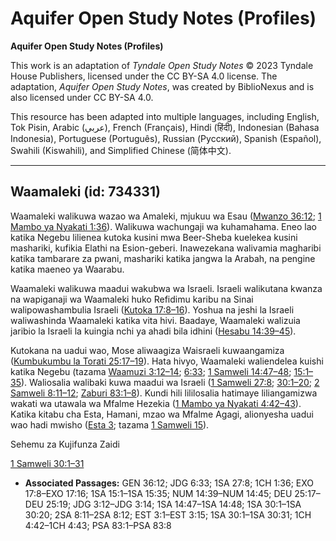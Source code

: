 # Aquifer Open Study Notes (Profiles)

**Aquifer Open Study Notes (Profiles)**

This work is an adaptation of *Tyndale Open Study Notes* © 2023 Tyndale House Publishers, licensed under the CC BY\-SA 4\.0 license. The adaptation, *Aquifer Open Study Notes*, was created by BiblioNexus and is also licensed under CC BY\-SA 4\.0\.

This resource has been adapted into multiple languages, including English, Tok Pisin, Arabic (عربي), French (Français), Hindi (हिंदी), Indonesian (Bahasa Indonesia), Portuguese (Português), Russian (Русский), Spanish (Español), Swahili (Kiswahili), and Simplified Chinese (简体中文).



--------------------------------

## Waamaleki (id: 734331)

Waamaleki walikuwa wazao wa Amaleki, mjukuu wa Esau ([Mwanzo 36:12](https://ref.ly/Gen36:12); [1 Mambo ya Nyakati 1:36](https://ref.ly/1Chr1:36)). Walikuwa wachungaji wa kuhamahama. Eneo lao katika Negebu lilienea kutoka kusini mwa Beer\-Sheba kuelekea kusini mashariki, kufikia Elathi na Esion\-geberi. Inawezekana walivamia magharibi katika tambarare za pwani, mashariki katika jangwa la Arabah, na pengine katika maeneo ya Waarabu.

Waamaleki walikuwa maadui wakubwa wa Israeli. Israeli walikutana kwanza na wapiganaji wa Waamaleki huko Refidimu karibu na Sinai walipowashambulia Israeli ([Kutoka 17:8–16](https://ref.ly/Exod17:8-Exod17:16)). Yoshua na jeshi la Israeli waliwashinda Waamaleki katika vita hivi. Baadaye, Waamaleki walizuia jaribio la Israeli la kuingia nchi ya ahadi bila idhini ([Hesabu 14:39–45](https://ref.ly/Num14:39-Num14:45)). 

Kutokana na uadui wao, Mose aliwaagiza Waisraeli kuwaangamiza ([Kumbukumbu la Torati 25:17–19](https://ref.ly/Deut25:17-Deut25:19)). Hata hivyo, Waamaleki waliendelea kuishi katika Negebu (tazama [Waamuzi 3:12–14](https://ref.ly/Judg3:12-Judg3:14); [6:33](https://ref.ly/Judg6:33); [1 Samweli 14:47–48](https://ref.ly/1Sam14:47-1Sam14:48); [15:1–35](https://ref.ly/1Sam15:1-1Sam15:35)). Waliosalia walibaki kuwa maadui wa Israeli ([1 Samweli 27:8](https://ref.ly/1Sam27:8); [30:1–20](https://ref.ly/1Sam30:1-1Sam30:20); [2 Samweli 8:11–12](https://ref.ly/2Sam8:11-2Sam8:12); [Zaburi 83:1–8](https://ref.ly/Ps83:1-Ps83:8)). Kundi hili lililosalia hatimaye liliangamizwa wakati wa utawala wa Mfalme Hezekia ([1 Mambo ya Nyakati 4:42–43](https://ref.ly/1Chr4:42-1Chr4:43)). Katika kitabu cha Esta, Hamani, mzao wa Mfalme Agagi, alionyesha uadui wao hadi mwisho ([Esta 3](https://ref.ly/Esth3:1-Esth3:15); tazama [1 Samweli 15](https://ref.ly/1Sam15:1-1Sam15:35)).

Sehemu za Kujifunza Zaidi

[1 Samweli 30:1–31](https://ref.ly/1Sam30:1-1Sam30:31)

* **Associated Passages:** GEN 36:12; JDG 6:33; 1SA 27:8; 1CH 1:36; EXO 17:8–EXO 17:16; 1SA 15:1–1SA 15:35; NUM 14:39–NUM 14:45; DEU 25:17–DEU 25:19; JDG 3:12–JDG 3:14; 1SA 14:47–1SA 14:48; 1SA 30:1–1SA 30:20; 2SA 8:11–2SA 8:12; EST 3:1–EST 3:15; 1SA 30:1–1SA 30:31; 1CH 4:42–1CH 4:43; PSA 83:1–PSA 83:8

